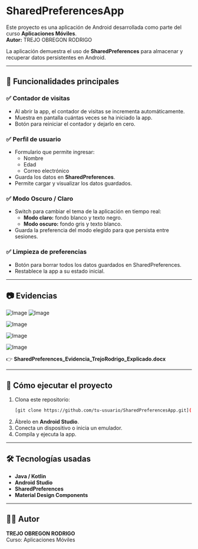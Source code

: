 
# SharedPreferencesApp

Este proyecto es una aplicación de Android desarrollada como parte del curso **Aplicaciones Móviles**.  
**Autor:** TREJO OBREGON RODRIGO  

La aplicación demuestra el uso de **SharedPreferences** para almacenar y recuperar datos persistentes en Android.

---

## 📌 Funcionalidades principales

### ✅ Contador de visitas
- Al abrir la app, el contador de visitas se incrementa automáticamente.
- Muestra en pantalla cuántas veces se ha iniciado la app.
- Botón para reiniciar el contador y dejarlo en cero.

### ✅ Perfil de usuario
- Formulario que permite ingresar:
  - Nombre
  - Edad
  - Correo electrónico
- Guarda los datos en **SharedPreferences**.
- Permite cargar y visualizar los datos guardados.

### ✅ Modo Oscuro / Claro
- Switch para cambiar el tema de la aplicación en tiempo real:
  - **Modo claro:** fondo blanco y texto negro.
  - **Modo oscuro:** fondo gris y texto blanco.
- Guarda la preferencia del modo elegido para que persista entre sesiones.

### ✅ Limpieza de preferencias
- Botón para borrar todos los datos guardados en SharedPreferences.
- Restablece la app a su estado inicial.

---

## 📷 Evidencias

![Image](https://github.com/user-attachments/assets/3a08430f-711a-42df-8838-5d9975c4590a)
![Image](https://github.com/user-attachments/assets/a3dfcc5a-cdeb-4c96-8ece-4c9215070814)

![Image](https://github.com/user-attachments/assets/94d5e030-3cd5-4f4e-8327-e14bea139414)

![Image](https://github.com/user-attachments/assets/9e281444-08fb-42bc-8877-de84cbe84f84)

![Image](https://github.com/user-attachments/assets/8e8a1b0f-772a-4cdb-9381-d34a93fe3aec)

👉 **SharedPreferences_Evidencia_TrejoRodrigo_Explicado.docx**

---

## 🚀 Cómo ejecutar el proyecto

1. Clona este repositorio:
   ```bash
   [git clone https://github.com/tu-usuario/SharedPreferencesApp.git](https://github.com/RtRodri26/APLICACIONES-MOVILES-/blob/main/SEMANA%2009_%20TREJO%20OBREGON%20RODRIGO/Readme.md)
   ```
2. Ábrelo en **Android Studio**.
3. Conecta un dispositivo o inicia un emulador.
4. Compila y ejecuta la app.

---

## 🛠 Tecnologías usadas

- **Java / Kotlin**
- **Android Studio**
- **SharedPreferences**
- **Material Design Components**

---

## 👨‍💻 Autor

**TREJO OBREGON RODRIGO**  
Curso: Aplicaciones Móviles
